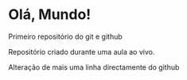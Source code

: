 # Olá, Mundo!
Primeiro repositório do git e github

Repositório criado durante uma aula ao vivo.

Alteração de mais uma linha directamente do github
